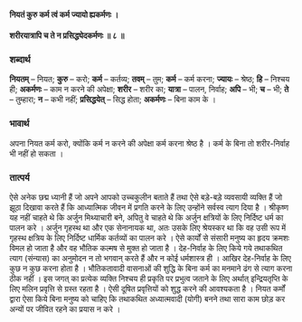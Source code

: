 #### नियतं कुरु कर्म त्वं कर्म ज्यायो ह्यकर्मणः ।
#### शरीरयात्रापि च ते न प्रसिद्ध्येदकर्मणः ॥ ८ ॥

### शब्दार्थ

**नियतम्** – नियत; **कुरु** – करो; **कर्म** – कर्तव्य; **तवम्** – तुम; **कर्म** – कर्म करना; **ज्यायः** – श्रेष्ठ; **हि** – निश्चय ही; **अकर्मणः** – काम न करने की अपेक्षा; **शरीर** – शरीर  का; **यात्रा** – पालन, निर्वाह; **अपि** – भी; **च** – भी; **ते** – तुम्हारा; **न** – कभी  नहीं; **प्रसिद्धयेत्** – सिद्ध होता; **अकर्मणः** – बिना काम के ।

### भावार्थ

अपना नियत कर्म करो, क्योंकि कर्म न करने की अपेक्षा कर्म करना श्रेष्ठ है । कर्म के बिना तो शरीर-निर्वाह भी नहीं हो सकता ।

### तात्पर्य

ऐसे अनेक छद्म ध्यानी हैं जो अपने आपको उच्चकुलीन बताते हैं तथा ऐसे बड़े-बड़े व्यवसायी व्यक्ति हैं जो झूठा दिखावा करते हैं कि आध्यात्मिक जीवन में प्रगति करने के लिए उन्होंने सर्वस्व त्याग दिया है । श्रीकृष्ण यह नहीं चाहते थे कि अर्जुन मिथ्याचारी बने, अपितु वे चाहते थे कि अर्जुन क्षत्रियों के लिए निर्दिष्ट धर्म का पालन करे । अर्जुन गृहस्थ था और एक सेनानायक था, अतः उसके लिए श्रेयस्कर था कि वह उसी रूप में गृहस्थ क्षत्रिय के लिए निर्दिष्ट धार्मिक कर्तव्यों का पालन करे । ऐसे कार्यों से संसारी मनुष्य का हृदय क्रमशः विमल हो जाता है और वह भौतिक कल्मष से मुक्त हो जाता है । देह-निर्वाह के लिए किये गये तथाकथित त्याग (संन्यास) का अनुमोदन न तो भगवान् करते हैं और न कोई धर्मशास्त्र ही । आखिर देह-निर्वाह के लिए कुछ न कुछ करना होता है । भौतिकतावादी वासनाओं की शुद्धि के बिना कर्म का मनमाने ढंग से त्याग करना ठीक नहीं । इस जगत् का प्रत्येक व्यक्ति निश्चय ही प्रकृति पर प्रभुत्व जताने के लिए अर्थात् इन्द्रियतृप्ति के लिए मलिन प्रवृत्ति से ग्रस्त रहता है । ऐसी दूषित प्रवृत्तियों को शुद्ध करने की आवश्यकता है । नियत कर्मों द्वारा ऐसा किये बिना मनुष्य को चाहिए कि तथाकथित अध्यात्मवादी (योगी) बनने तथा सारा काम छोड़ कर अन्यों पर जीवित रहने का प्रयास न करे ।